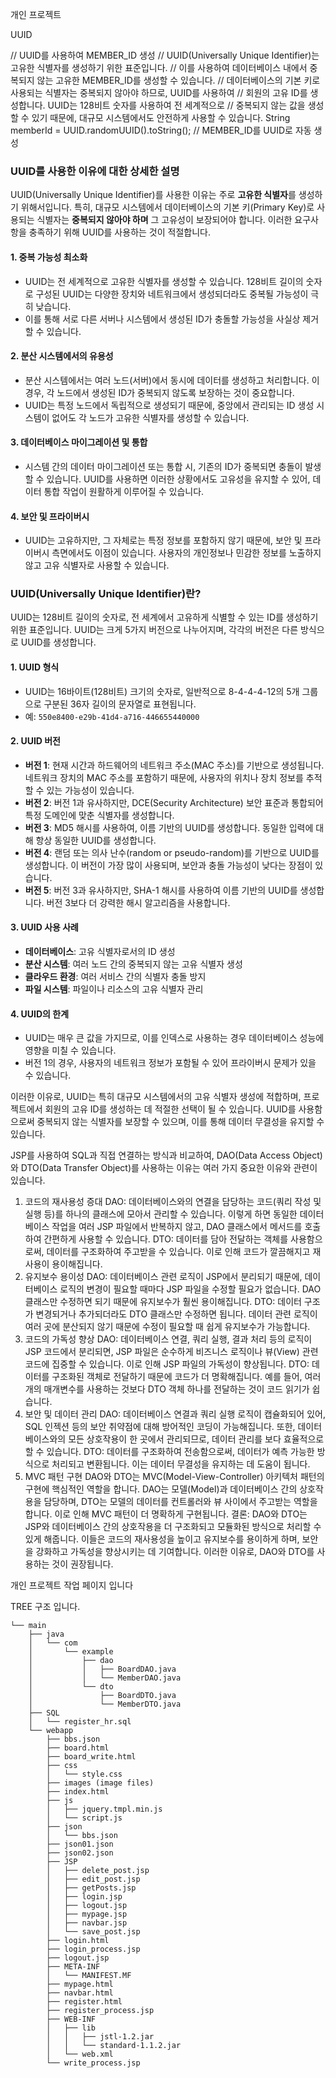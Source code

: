 개인 프로젝트

UUID


// UUID를 사용하여 MEMBER_ID 생성 // UUID(Universally Unique Identifier)는 고유한 식별자를 생성하기 위한 표준입니다. // 이를 사용하여 데이터베이스 내에서 중복되지 않는 고유한 MEMBER_ID를 생성할 수 있습니다. // 데이터베이스의 기본 키로 사용되는 식별자는 중복되지 않아야 하므로, UUID를 사용하여 // 회원의 고유 ID를 생성합니다. UUID는 128비트 숫자를 사용하여 전 세계적으로 // 중복되지 않는 값을 생성할 수 있기 때문에, 대규모 시스템에서도 안전하게 사용할 수 있습니다. String memberId = UUID.randomUUID().toString(); // MEMBER_ID를 UUID로 자동 생성

### UUID를 사용한 이유에 대한 상세한 설명

UUID(Universally Unique Identifier)를 사용한 이유는 주로 **고유한 식별자**를 생성하기 위해서입니다. 특히, 대규모 시스템에서 데이터베이스의 기본 키(Primary Key)로 사용되는 식별자는 **중복되지 않아야 하며** 그 고유성이 보장되어야 합니다. 이러한 요구사항을 충족하기 위해 UUID를 사용하는 것이 적절합니다. 

#### 1. **중복 가능성 최소화**
   - UUID는 전 세계적으로 고유한 식별자를 생성할 수 있습니다. 128비트 길이의 숫자로 구성된 UUID는 다양한 장치와 네트워크에서 생성되더라도 중복될 가능성이 극히 낮습니다.
   - 이를 통해 서로 다른 서버나 시스템에서 생성된 ID가 충돌할 가능성을 사실상 제거할 수 있습니다.

#### 2. **분산 시스템에서의 유용성**
   - 분산 시스템에서는 여러 노드(서버)에서 동시에 데이터를 생성하고 처리합니다. 이 경우, 각 노드에서 생성된 ID가 중복되지 않도록 보장하는 것이 중요합니다.
   - UUID는 특정 노드에서 독립적으로 생성되기 때문에, 중앙에서 관리되는 ID 생성 시스템이 없어도 각 노드가 고유한 식별자를 생성할 수 있습니다.

#### 3. **데이터베이스 마이그레이션 및 통합**
   - 시스템 간의 데이터 마이그레이션 또는 통합 시, 기존의 ID가 중복되면 충돌이 발생할 수 있습니다. UUID를 사용하면 이러한 상황에서도 고유성을 유지할 수 있어, 데이터 통합 작업이 원활하게 이루어질 수 있습니다.

#### 4. **보안 및 프라이버시**
   - UUID는 고유하지만, 그 자체로는 특정 정보를 포함하지 않기 때문에, 보안 및 프라이버시 측면에서도 이점이 있습니다. 사용자의 개인정보나 민감한 정보를 노출하지 않고 고유 식별자로 사용할 수 있습니다.

### UUID(Universally Unique Identifier)란?

UUID는 128비트 길이의 숫자로, 전 세계에서 고유하게 식별할 수 있는 ID를 생성하기 위한 표준입니다. UUID는 크게 5가지 버전으로 나누어지며, 각각의 버전은 다른 방식으로 UUID를 생성합니다.

#### 1. **UUID 형식**
   - UUID는 16바이트(128비트) 크기의 숫자로, 일반적으로 8-4-4-4-12의 5개 그룹으로 구분된 36자 길이의 문자열로 표현됩니다.
   - 예: `550e8400-e29b-41d4-a716-446655440000`

#### 2. **UUID 버전**
   - **버전 1**: 현재 시간과 하드웨어의 네트워크 주소(MAC 주소)를 기반으로 생성됩니다. 네트워크 장치의 MAC 주소를 포함하기 때문에, 사용자의 위치나 장치 정보를 추적할 수 있는 가능성이 있습니다.
   - **버전 2**: 버전 1과 유사하지만, DCE(Security Architecture) 보안 표준과 통합되어 특정 도메인에 맞춘 식별자를 생성합니다.
   - **버전 3**: MD5 해시를 사용하여, 이름 기반의 UUID를 생성합니다. 동일한 입력에 대해 항상 동일한 UUID를 생성합니다.
   - **버전 4**: 랜덤 또는 의사 난수(random or pseudo-random)를 기반으로 UUID를 생성합니다. 이 버전이 가장 많이 사용되며, 보안과 충돌 가능성이 낮다는 장점이 있습니다.
   - **버전 5**: 버전 3과 유사하지만, SHA-1 해시를 사용하여 이름 기반의 UUID를 생성합니다. 버전 3보다 더 강력한 해시 알고리즘을 사용합니다.

#### 3. **UUID 사용 사례**
   - **데이터베이스**: 고유 식별자로서의 ID 생성
   - **분산 시스템**: 여러 노드 간의 중복되지 않는 고유 식별자 생성
   - **클라우드 환경**: 여러 서비스 간의 식별자 충돌 방지
   - **파일 시스템**: 파일이나 리소스의 고유 식별자 관리

#### 4. **UUID의 한계**
   - UUID는 매우 큰 값을 가지므로, 이를 인덱스로 사용하는 경우 데이터베이스 성능에 영향을 미칠 수 있습니다.
   - 버전 1의 경우, 사용자의 네트워크 정보가 포함될 수 있어 프라이버시 문제가 있을 수 있습니다.

이러한 이유로, UUID는 특히 대규모 시스템에서의 고유 식별자 생성에 적합하며, 프로젝트에서 회원의 고유 ID를 생성하는 데 적절한 선택이 될 수 있습니다. UUID를 사용함으로써 중복되지 않는 식별자를 보장할 수 있으며, 이를 통해 데이터 무결성을 유지할 수 있습니다.


 JSP를 사용하여 SQL과 직접 연결하는 방식과 비교하여, DAO(Data Access Object)와 DTO(Data Transfer Object)를 사용하는 이유는 여러 가지 중요한 이유와 관련이 있습니다.

1. 코드의 재사용성 증대
DAO: 데이터베이스와의 연결을 담당하는 코드(쿼리 작성 및 실행 등)를 하나의 클래스에 모아서 관리할 수 있습니다. 이렇게 하면 동일한 데이터베이스 작업을 여러 JSP 파일에서 반복하지 않고, DAO 클래스에서 메서드를 호출하여 간편하게 사용할 수 있습니다.
DTO: 데이터를 담아 전달하는 객체를 사용함으로써, 데이터를 구조화하여 주고받을 수 있습니다. 이로 인해 코드가 깔끔해지고 재사용이 용이해집니다.
2. 유지보수 용이성
DAO: 데이터베이스 관련 로직이 JSP에서 분리되기 때문에, 데이터베이스 로직의 변경이 필요할 때마다 JSP 파일을 수정할 필요가 없습니다. DAO 클래스만 수정하면 되기 때문에 유지보수가 훨씬 용이해집니다.
DTO: 데이터 구조가 변경되거나 추가되더라도 DTO 클래스만 수정하면 됩니다. 데이터 관련 로직이 여러 곳에 분산되지 않기 때문에 수정이 필요할 때 쉽게 유지보수가 가능합니다.
3. 코드의 가독성 향상
DAO: 데이터베이스 연결, 쿼리 실행, 결과 처리 등의 로직이 JSP 코드에서 분리되면, JSP 파일은 순수하게 비즈니스 로직이나 뷰(View) 관련 코드에 집중할 수 있습니다. 이로 인해 JSP 파일의 가독성이 향상됩니다.
DTO: 데이터를 구조화된 객체로 전달하기 때문에 코드가 더 명확해집니다. 예를 들어, 여러 개의 매개변수를 사용하는 것보다 DTO 객체 하나를 전달하는 것이 코드 읽기가 쉽습니다.
4. 보안 및 데이터 관리
DAO: 데이터베이스 연결과 쿼리 실행 로직이 캡슐화되어 있어, SQL 인젝션 등의 보안 취약점에 대해 방어적인 코딩이 가능해집니다. 또한, 데이터베이스와의 모든 상호작용이 한 곳에서 관리되므로, 데이터 관리를 보다 효율적으로 할 수 있습니다.
DTO: 데이터를 구조화하여 전송함으로써, 데이터가 예측 가능한 방식으로 처리되고 변환됩니다. 이는 데이터 무결성을 유지하는 데 도움이 됩니다.
5. MVC 패턴 구현
DAO와 DTO는 MVC(Model-View-Controller) 아키텍처 패턴의 구현에 핵심적인 역할을 합니다. DAO는 모델(Model)과 데이터베이스 간의 상호작용을 담당하며, DTO는 모델의 데이터를 컨트롤러와 뷰 사이에서 주고받는 역할을 합니다. 이로 인해 MVC 패턴이 더 명확하게 구현됩니다.
결론:
DAO와 DTO는 JSP와 데이터베이스 간의 상호작용을 더 구조화되고 모듈화된 방식으로 처리할 수 있게 해줍니다. 이들은 코드의 재사용성을 높이고 유지보수를 용이하게 하며, 보안을 강화하고 가독성을 향상시키는 데 기여합니다. 이러한 이유로, DAO와 DTO를 사용하는 것이 권장됩니다.


개인 프로젝트 작업 페이지 입니다

TREE 구조 입니다.

```plaintext
└── main
    ├── java
    │   └── com
    │       └── example
    │           ├── dao
    │           │   ├── BoardDAO.java
    │           │   └── MemberDAO.java
    │           └── dto
    │               ├── BoardDTO.java
    │               └── MemberDTO.java
    ├── SQL
    │   └── register_hr.sql
    └── webapp
        ├── bbs.json
        ├── board.html
        ├── board_write.html
        ├── css
        │   └── style.css
        ├── images (image files)
        ├── index.html
        ├── js
        │   ├── jquery.tmpl.min.js
        │   └── script.js
        ├── json
        │   └── bbs.json
        ├── json01.json
        ├── json02.json
        ├── JSP
        │   ├── delete_post.jsp
        │   ├── edit_post.jsp
        │   ├── getPosts.jsp
        │   ├── login.jsp
        │   ├── logout.jsp
        │   ├── mypage.jsp
        │   ├── navbar.jsp
        │   └── save_post.jsp
        ├── login.html
        ├── login_process.jsp
        ├── logout.jsp
        ├── META-INF
        │   └── MANIFEST.MF
        ├── mypage.html
        ├── navbar.html
        ├── register.html
        ├── register_process.jsp
        ├── WEB-INF
        │   ├── lib
        │   │   ├── jstl-1.2.jar
        │   │   └── standard-1.1.2.jar
        │   └── web.xml
        └── write_process.jsp
```


